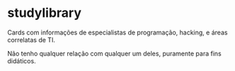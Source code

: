 # studylibrary
Cards com informações de especialistas de programação, hacking, e áreas correlatas de TI.

Não tenho qualquer relação com qualquer um deles, puramente para fins didáticos.
